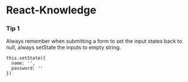 # React-Knowledge

### Tip 1

Always remember when submitting a form to set the input states back to null, always setState the inputs to empty string.

```
this.setState({
  name: '',
  password: ''
})
```
